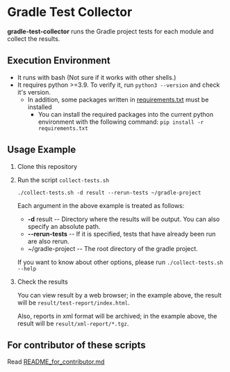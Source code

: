 # Gradle Test Collector

**gradle-test-collector** runs the Gradle project tests for each module and collect the results.


## Execution Environment

- It runs with bash (Not sure if it works with other shells.)
- It requires python >=3.9. To verify it, run `python3 --version` and check it's version.
  - In addition, some packages written in [requirements.txt](requirements.txt) must be installed
    - You can install the required packages into the current python environment with the following command: `pip install -r requirements.txt`


## Usage Example

1. Clone this repository

1. Run the script `collect-tests.sh`

    ```shell
    ./collect-tests.sh -d result --rerun-tests ~/gradle-project
    ```

    Each argument in the above example is treated as follows:
    - **-d** result -- Directory where the results will be output. You can also specify an absolute path.
    - **--rerun-tests** -- If it is specified, tests that have already been run are also rerun.
    - ~/gradle-project -- The root directory of the gradle project.

    If you want to know about other options, please run `./collect-tests.sh --help`

1. Check the results

    You can view result by a web browser; in the example above, the result will be `result/test-report/index.html`.

    Also, reports in xml format will be archived; in the example above, the result will be `result/xml-report/*.tgz`.


## For contributor of these scripts

Read [README_for_contributor.md](./README_for_contributor.md)